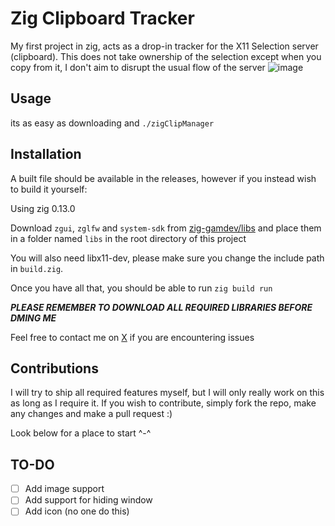 # Zig Clipboard Tracker

My first project in zig, acts as a drop-in tracker for the X11 Selection server (clipboard).
This does not take ownership of the selection except when you copy from it, I don't aim to disrupt the usual flow
of the server
![image](https://github.com/Aryvyo/zigClipboard/assets/32790578/139621ed-3297-4986-87e6-bd17adfcff12)

## Usage

its as easy as downloading and
```./zigClipManager```

## Installation

A built file should be available in the releases, however if you instead wish to build it yourself:

Using zig 0.13.0 

Download `zgui`, `zglfw` and `system-sdk` from [zig-gamdev/libs](https://github.com/zig-gamedev/zig-gamedev/tree/main/libs)
and place them in a folder named `libs` in the root directory of this project

You will also need libx11-dev, please make sure you change the include path in `build.zig`.

Once you have all that, you should be able to run 
```zig build run```


***PLEASE REMEMBER TO DOWNLOAD ALL REQUIRED LIBRARIES BEFORE DMING ME***

Feel free to contact me on [X](https://x.com/aryvyo) if you are encountering issues

## Contributions

I will try to ship all required features myself, but I will only really work on this as long as I require it.
If you wish to contribute, simply fork the repo, make any changes and make a pull request :)

Look below for a place to start ^-^

## TO-DO

- [ ] Add image support
- [ ] Add support for hiding window
- [ ] Add icon (no one do this)
